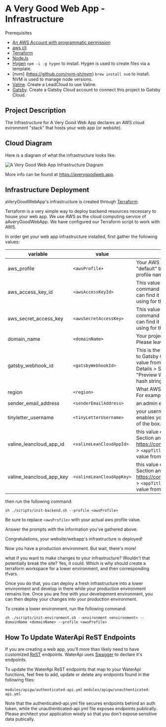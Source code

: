 # A Very Good Web App - Infrastructure

Prerequisites
- [An AWS Account with programmatic permission](https://aws.amazon.com/)
- [aws cli](https://docs.aws.amazon.com/cli/latest/userguide/cli-chap-welcome.html)
- [Terraform](https://learn.hashicorp.com/tutorials/terraform/install-cli?in=terraform/aws-get-started)
- [NodeJs](https://nodejs.org/en/download/)
- [Hygen](http://www.hygen.io/) `npm -i -g hygen` to install. Hygen is used to create files via a template.
- [nvm] (https://github.com/nvm-sh/nvm) `brew install nvm` to install. NVM is used to manage node versions.
- [Valine](https://console.leancloud.app/). Create a LeadCloud to use Valine.
- [Gatsby](https://gatsbyjs.com/). Create a Gatsby Cloud account to connect this project to Gatsby Cloud.

## Project Description

The Infrastructure for A Very Good Web App declares an AWS cloud evironment "stack" that hosts your web app (or website).

## Cloud Diagram

Here is a diagram of what the infrastructure looks like:

![A Very Good Web App Infrastructure Diagram](./averygoodwebapp-resource-map.svg)

More info can be found at https://averygoodweb.app.

## Infrastructure Deployment

aVeryGoodWebApp's infrastructure is created through [Terraform](https://terraform.io/).

Terraform is a very simple way to deploy backend resources necessary to house your web app. We use AWS as the cloud computing service of aAveryGoodWebApp. We have configured our Terraform script to work with AWS.

In order get your web app infrastructure installed, first gather the following values:

| variable                 | value                     | description                                                                                                                                                                                                                                                          |
|--------------------------|---------------------------|----------------------------------------------------------------------------------------------------------------------------------------------------------------------------------------------------------------------------------------------------------------------|
| aws_profile              | `<awsProfile>`            | Your AWS profile name. It's usually named, "default" by default, unless you use a different profile name.                                                                                                                                                            |
| aws_access_key_id        | `<awsAccessKeyId>`        | This value can be found by running the following command  `sudo nano ~/.aws/credentials` . You can find it under the aws profile you have been using for this installation guide.                                                                                    |
| aws_secret_access_key    | `<awsSecretAccessKey>`    | This value can be found by running the following command  `sudo nano ~/.aws/credentials` . You can find it under the aws profile you have been using for this installation guide.                                                                                    |
| domain_name              | `<domainName>`            | Your project's domain name (example.com). Please leave out any www. prefix.                                                                                                                                                                                          |
| gatsby_webhook_id        | `<gatsbyWebhookId>`       | This is the string that connects the infrastructure to Gatsby Cloud. You can  copy and paste this value from gatsbyjs.com/dashboard/ > View Details  > Site Settings > Webhook. Under "Preview Webhook", copy and  paste only the hash string at the end of the url. |
| region                   | `<region>`                | What AWS region is your account configured to? For example, it could be: 'us-east-1'                                                                                                                                                                                 |
| sender_email_address     | `<senderEmailAddress>`    | an admin email for your project                                                                                                                                                                                                                                      |
| tinyletter_username      | `<tinyLetterUsername>`    | your username created at tinyletter.com. This enables your web app to collect user emails out of the box.                                                                                                                                                            |
| valine_leancloud_app_id  | `<valineLeanCloudAppId>`  | this value enables the EarthBucket Comment Section and can be copied and pasted from https://console.leancloud.app/applist.html#/apps >  `<appTitle>`  > Settings > App keys. Copy the value from AppID.                                                             |
| valine_leancloud_app_key | `<valineLeanCloudAppKey>` | this value enables the EarthBucket Comment Section and can be copied and pasted from https://console.leancloud.app/applist.html#/apps >  `<appTitle>`  > Settings > App keys. Copy the value from AppKey.                                                            |

then run the following command:

`sh ./scripts/init-backend.sh --profile <awsProfile>`

Be sure to replace `<awsProfile>` with your actual aws profile value.

Answer the prompts with the information you've gathered above.

Congratulations, your website/webapp's infrastructure is deployed!

Now you have a production environment. But wait, there's more!

what if you want to make changes to your infrastructure? Wouldn't that potentially break the site? Yes, it could. Which is why should create a terraform workspace for a lower environment, and then corresponding tfvars.

Once you do that, you can deploy a fresh infrastructure into a lower environment and develop in there while your production environment remains live. Once you are fine with your development environment, you can then deploy your changes into your production environment.

To create a lower environment, run the following command:

`sh ./scripts/init-environment.sh --environment <environment> --domainName <domainName> --profile <awsProfile>`

## How To Update WaterApi ReST Endpoints

If you are creating a web app, you'll more than likely need to have customized [ReST](https://restfulapi.net/) endpoints. WaterApi uses [Swagger](https://swagger.io/blog/api-development/getting-started-with-swagger-i-what-is-swagger/) to declare it's endpoints.

To update the WaterApi ReST endpoints that map to your WaterApi functions, feel free to add, update or delete any endpoints found in the following files:

`modules/apigw/authenticated-api.yml`
`modules/apigw/unauthenticated-api.yml`

Note that the authenticated-api.yml file secures endpoints behind an auth token, while the unauthenticated-api.yml file exposes endpoints publically. Please architect your application wisely so that you don't expose sensitive data pubically.